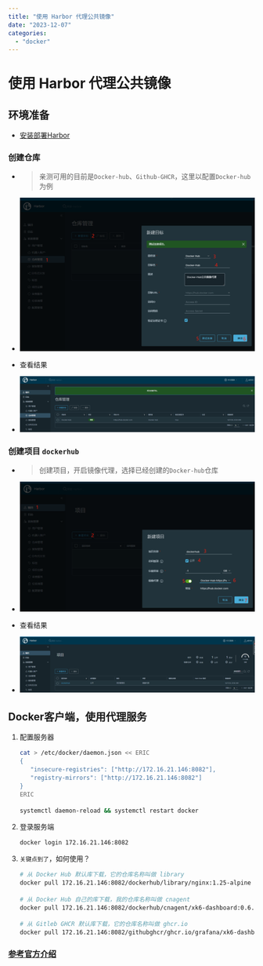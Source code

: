 ```yaml
---
title: "使用 Harbor 代理公共镜像"
date: "2023-12-07"
categories: 
  - "docker"
---
```


# 使用 Harbor 代理公共镜像

## 环境准备

- [安装部署Harbor](http://www.dev-share.top/2019/06/06/docker-compose-%e5%ae%89%e8%a3%85-goharbor/)

### 创建仓库

- > 亲测可用的目前是`Docker-hub`、`Github-GHCR`，这里以配置`Docker-hub`为例
    
- ![](images/harbor-proxy-01.png)
    
- 查看结果
- ![](images/harbor-proxy-02.png)

### 创建项目 `dockerhub`

- > 创建项目，开启镜像代理，选择已经创建的`Docker-hub`仓库
    
- ![](images/harbor-proxy-03.png)
    
- 查看结果
- ![](images/harbor-proxy-04.png)

## Docker客户端，使用代理服务

1. 配置服务器
    
    ```bash
    cat > /etc/docker/daemon.json << ERIC
    {
       "insecure-registries": ["http://172.16.21.146:8082"],
       "registry-mirrors": ["http://172.16.21.146:8082"]
    }
    ERIC
    
    systemctl daemon-reload && systemctl restart docker
    
    ```
    
2. 登录服务端
    
    ```bash
    docker login 172.16.21.146:8082
    ```
    
3. `关键点到了`，如何使用？
    
    ```bash
    # 从 Docker Hub 默认库下载，它的仓库名称叫做 library
    docker pull 172.16.21.146:8082/dockerhub/library/nginx:1.25-alpine
    
    # 从 Docker Hub 自己的库下载，我的仓库名称叫做 cnagent
    docker pull 172.16.21.146:8082/dockerhub/cnagent/xk6-dashboard:0.6.1
    
    # 从 Gitleb GHCR 默认库下载，它的仓库名称叫做 ghcr.io
    docker pull 172.16.21.146:8082/githubghcr/ghcr.io/grafana/xk6-dashboard:0.6.1
    ```
    

### [参考官方介绍](https://goharbor.io/docs/2.4.0/administration/configure-proxy-cache/ "参考官方介绍")

